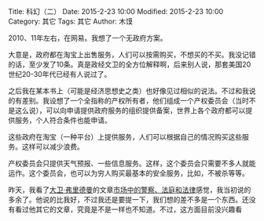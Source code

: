 Title: 科幻（二）
Date: 2015-2-23 10:00
Modified: 2015-2-23 10:00
Category: 其它
Tags: 其它
Author: 木馍

2010、11年左右，在网易。我想了一个无政府方案。

大意是，政府都在淘宝上出售服务，人们可以按需购买，不想买的不买。我没记错的话，至少发了10条。真是政经文卫的全方位解释啊，后来别人说，那套美国20世纪20-30年代已经有人说过了。

之后我在某本书上（可能是经济思想史之类）也好像见过相似的说法。不过和我说的有差别。我设想了一个全指称的产权所有者，他们组成一个产权委员会（当时不是这么说），可以向申请提供政府服务的组织提供备案，世界上各个政府都可以提供服务，个人符合条件也能申请。

这些政府在淘宝（一种平台）上提供服务，人们可以根据自己的情况购买这些服务。这样可以减少浪费。

产权委员会只提供天气预报、一些信息服务。这样，这个委员会只需要不多人就能运作。这个委员会，也可以为穷人购买最基本的安全服务，比如，不被杀等等。

昨天，我看了[大卫·弗里德曼](https://zh.wikipedia.org/zh-cn/%E5%A4%A7%E8%A1%9B%C2%B7%E4%BD%9B%E5%88%A9%E6%B0%91)的文章[市场中的警察、法庭和法律](http://blog.sina.com.cn/s/blog_626b50df0100jlbo.html)感觉，我当初说的多余了。他说的比我好，不过我还是要提一下，我们想的差不多是一个东西。还没有看过他其它的文章，究竟是不是一样也不知道。不过，这方面目前没兴趣看